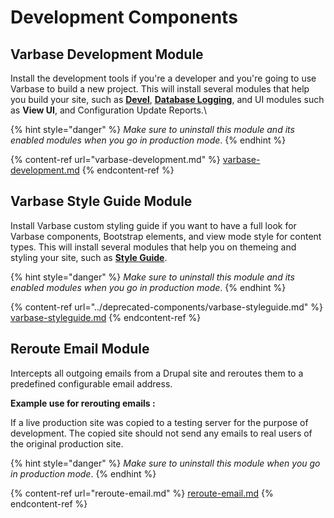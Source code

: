 # Development Components

## Varbase Development Module

Install the development tools if you're a developer and you're going to use Varbase to build a new project. This will install several modules that help you build your site, such as [**Devel**](https://www.drupal.org/project/devel), [**Database Logging**](https://www.drupal.org/docs/8/core/modules/dblog/overview), and UI modules such as **View UI**, and Configuration Update Reports.\


{% hint style="danger" %}
_Make sure to uninstall this module and its enabled modules when you go in production mode_.
{% endhint %}

{% content-ref url="varbase-development.md" %}
[varbase-development.md](varbase-development.md)
{% endcontent-ref %}

## Varbase Style Guide Module

Install Varbase custom styling guide if you want to have a full look for Varbase components, Bootstrap elements, and view mode style for content types. This will install several modules that help you on themeing and styling your site, such as [**Style Guide**](https://www.drupal.org/project/styleguide).

{% hint style="danger" %}
_Make sure to uninstall this module and its enabled modules when you go in production mode_.
{% endhint %}

{% content-ref url="../deprecated-components/varbase-styleguide.md" %}
[varbase-styleguide.md](../deprecated-components/varbase-styleguide.md)
{% endcontent-ref %}

## Reroute Email Module

Intercepts all outgoing emails from a Drupal site and reroutes them to a predefined configurable email address.

**Example use for rerouting emails :**

If a live production site was copied to a testing server for the purpose of development. The copied site should not send any emails to real users of the original production site.&#x20;

{% hint style="danger" %}
_Make sure to uninstall this module when you go in production mode_.
{% endhint %}

{% content-ref url="reroute-email.md" %}
[reroute-email.md](reroute-email.md)
{% endcontent-ref %}



##

